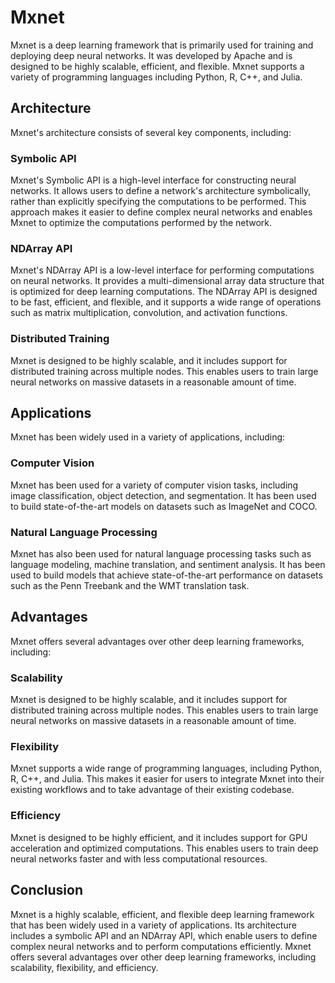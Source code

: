 # Mxnet

Mxnet is a deep learning framework that is primarily used for training and deploying deep neural networks. It was developed by Apache and is designed to be highly scalable, efficient, and flexible. Mxnet supports a variety of programming languages including Python, R, C++, and Julia.

## Architecture

Mxnet's architecture consists of several key components, including:

### Symbolic API

Mxnet's Symbolic API is a high-level interface for constructing neural networks. It allows users to define a network's architecture symbolically, rather than explicitly specifying the computations to be performed. This approach makes it easier to define complex neural networks and enables Mxnet to optimize the computations performed by the network.

### NDArray API

Mxnet's NDArray API is a low-level interface for performing computations on neural networks. It provides a multi-dimensional array data structure that is optimized for deep learning computations. The NDArray API is designed to be fast, efficient, and flexible, and it supports a wide range of operations such as matrix multiplication, convolution, and activation functions.

### Distributed Training

Mxnet is designed to be highly scalable, and it includes support for distributed training across multiple nodes. This enables users to train large neural networks on massive datasets in a reasonable amount of time.

## Applications

Mxnet has been widely used in a variety of applications, including:

### Computer Vision

Mxnet has been used for a variety of computer vision tasks, including image classification, object detection, and segmentation. It has been used to build state-of-the-art models on datasets such as ImageNet and COCO.

### Natural Language Processing

Mxnet has also been used for natural language processing tasks such as language modeling, machine translation, and sentiment analysis. It has been used to build models that achieve state-of-the-art performance on datasets such as the Penn Treebank and the WMT translation task.

## Advantages

Mxnet offers several advantages over other deep learning frameworks, including:

### Scalability

Mxnet is designed to be highly scalable, and it includes support for distributed training across multiple nodes. This enables users to train large neural networks on massive datasets in a reasonable amount of time.

### Flexibility

Mxnet supports a wide range of programming languages, including Python, R, C++, and Julia. This makes it easier for users to integrate Mxnet into their existing workflows and to take advantage of their existing codebase.

### Efficiency

Mxnet is designed to be highly efficient, and it includes support for GPU acceleration and optimized computations. This enables users to train deep neural networks faster and with less computational resources.

## Conclusion

Mxnet is a highly scalable, efficient, and flexible deep learning framework that has been widely used in a variety of applications. Its architecture includes a symbolic API and an NDArray API, which enable users to define complex neural networks and to perform computations efficiently. Mxnet offers several advantages over other deep learning frameworks, including scalability, flexibility, and efficiency.
